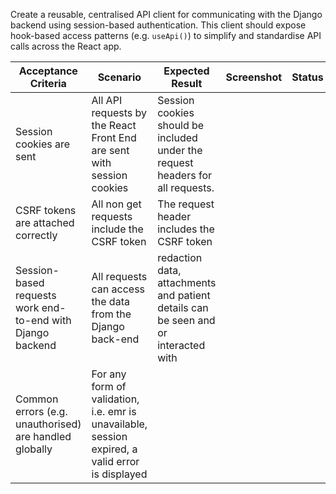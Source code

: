 Create a reusable, centralised API client for communicating with the Django backend using session-based authentication. This client should expose hook-based access patterns (e.g. `useApi()`) to simplify and standardise API calls across the React app. 

| Acceptance Criteria                                        | Scenario                                                                                         | Expected Result                                                                    | Screenshot | Status |
| ---------------------------------------------------------- | ------------------------------------------------------------------------------------------------ | ---------------------------------------------------------------------------------- | ---------- | ------ |
| Session cookies are sent                                   | All API requests by the React Front End are sent with session cookies                            | Session cookies should be included under the request headers for all requests.     |            |        |
| CSRF tokens are attached correctly                         | All non get requests include the CSRF token                                                      | The request header includes the CSRF token                                         |            |        |
| Session-based requests work end-to-end with Django backend | All requests can access the data from the Django back-end                                        | redaction data, attachments and patient details can be seen and or interacted with |            |        |
| Common errors (e.g. unauthorised) are handled globally     | For any form of validation, i.e. emr is unavailable, session expired, a valid error is displayed |                                                                                    |            |        |


